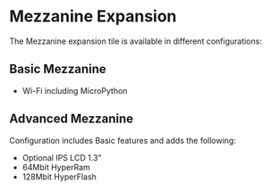 # Mezzanine Expansion
The Mezzanine expansion tile is available in different configurations:

## Basic Mezzanine
- Wi-Fi including MicroPython

## Advanced Mezzanine
Configuration includes Basic features and adds the following:
- Optional IPS LCD 1.3"
- 64Mbit HyperRam
- 128Mbit HyperFlash


